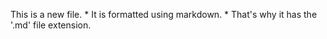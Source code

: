 This is a new file. * It is formatted using markdown. * That's why it has the '.md' file extension. 
